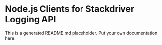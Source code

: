 # Node.js Clients for Stackdriver Logging API
This is a generated README.md placeholder. Put your own documentation here.